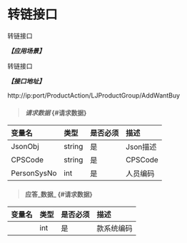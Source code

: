 # 转链接口

转链接口

_**【应用场景】**_

转链接口

_**【接口地址】**_

http://ip:port/ProductAction/LJProductGroup/AddWantBuy

> #### _请求数据_ {#请求数据}

| 变量名 | 类型 | 是否必须 | 描述 |
| :--- | :--- | :--- | :--- |
|JsonObj| string| 是 | Json描述|
| CPSCode|string| 是 | CPSCode|
| PersonSysNo|int| 是 | 人员编码|


> #### 应答_数据_ {#请求数据}

| 变量名 | 类型 | 是否必须 | 描述 |
| :--- | :--- | :--- | :--- |
| | int | 是 | 款系统编码 |
